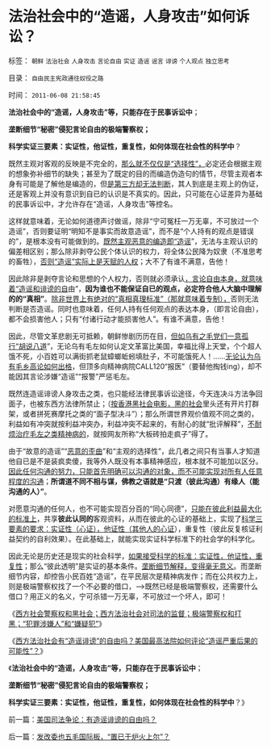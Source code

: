 # 法治社会中的“造谣，人身攻击”如何诉讼？

标签： `朝鲜` `法治社会` `人身攻击` `言论自由` `实证` `造谣` `谣言` `诽谤` `个人观点` `独立思考` 

目录： `自由民主宪政通往奴役之路`

时间： `2011-06-08 21:58:45`

**法治社会中的“造谣，人身攻击”等，只能存在于民事诉讼中**；

**垄断细节“秘密”侵犯言论自由的极端警察权；**

**科学实证三要素：实证性，他证性，重复性，如何体现在社会性的科学中**？

既然主观对客观的反映是不完全的，[那么就不仅仅是“选择性”，](../../../2010/10/10/“创造性伪证”哲学诡辩艺术.md)必定还会根据主观的想象弥补细节的缺失；甚至为了既定的目的而编造伪造句的情节，尽管主观者本身有可能是了解他是编造的，但[是第三方却无法判断](../../../2010/10/10/个人主义心证允许创造性体验：意淫合法！.md)，其人到底是主观上的伪证，还是客观上并没有意识到自已的认识是不真实的。因此，只可能在心证差异为基础的民事诉讼中，才允许存在“造谣，人身攻击”等控名。

这样就意味着，无论如何道德声讨做谣，除非“宁可冤枉一万无辜，不可放过一个造谣”，否则要证明“明知不是事实而故意造谣”，而不是“个人持有的观点是错误的”，是根本没有可能做到的。[既然主观恶意的编造即“造谣](../../../2010/11/30/为什么处罚造谣将制造恐慌？.md)”，无法与主观认识的偏差相区别；那么除非剥夺公民个体认识的权力，将全体公民降为奴隶（不准思考的畜牲），[否则“造谣”实际上是天赋的人权](http://hi.baidu.com/darthchn/blog/item/5a399c2c5539c039349bf7e7.html)；大不了有谁不满意，告他！

因此除非是剥夺言论和思想的个人权力，否则就必须承认[，言论自由本身，就意味着“造谣和诽谤的自](../../../2011/2/18/主张标准答案者将失去发言权.md)由”，**因为谁也不能保证自已的观点，必定符合他人大脑中理解的的“真相”**。[除非世界上有绝对的“真相真理标准”（那就意味着专制），](../../../2011/2/17/等级社会的真理标准就是“等级”本身.md)否则无法判断是否造谣。同时也意味着，任何人持有任何观点的表达本身，（即言论自由），都不会损害他人；只有“付诸行动才能损害他人”。有谁不满意，告他！

因此，尽管文革悲剧无可抵赖，朝鲜惨剧历历在目，[但如乌有之毛党们一意孤行“胡说八道](../../../2009/7/5/历史责任归咎于毛主席是不公正的.md)”，无论乌有毛左如何认定文革富比美国，幸福比得上天堂，个个超人饿不死，小百姓可以满街抓老鼠蟑螂蚯蚓填肚子，不可能饿死人！……[无论认为乌有毛乡高论如何出格](http://darthvad123.wordpress.com/2011/04/09/%E4%B9%8C%E6%9C%89%E4%B9%8B%E4%B9%A1%E6%AF%9B%E5%B7%A6%E5%AE%9E%E9%99%85%E4%B8%8A%E6%98%AF%E4%BA%BA%E7%83%9F%E7%A8%80%E5%B0%91/)，但顶多向精神病院CALL120“报医”（要替他掏钱ing），却不能因其言论涉嫌“造谣”“报警”严惩毛左。

既然连造谣诽谤人身攻击之类，也只能经法律民事诉讼途径，今天连决斗方法争回面子，也被东西方法律所禁止；（[按香港黑社会电影，黑的社会](http://darthvad123.wordpress.com/2011/04/11/%E6%B3%95%E5%88%B6%E7%A4%BE%E4%BC%9A%E5%BF%85%E5%AE%9A%E5%AD%98%E5%9C%A8%E6%9F%90%E7%A7%8D%E7%A8%8B%E5%BA%A6%E7%9A%84%E9%BB%91%E7%A4%BE%E4%BC%9A/)里头还有开片打群架，或者拼死赛摩托之类的“面子型决斗”）；那么所谓世界观价值观不同之类的，利益如有冲突就按利益冲突办，利益冲突不起来的，有耐心的就“批评解释”，[不耐烦治疗毛左之类精神病的](../../../2009/10/7/极左是一种传染性精神病.md)，就按网友所称“大板砖拍走疯子”得了。

由于“故意的造谣”“[恶意的歪曲](../../../2009/5/12/汉语缺乏简明精确定义能力易被恶意曲解.md)”和“主观的选择性”，此几者之间只有当事人才知道他自已是不是装疯卖傻，我等外人既没有本事精神感应，根本就不可能加以区分。[因此任何沟通的努力，只能首先明确可以沟通的对象，而不可能实现对所有人任意程度的沟通](../../../2011/3/5/战争状态冲突在利益沟通的边际.md)；**所谓道不同不相与谋，佛教之语就是“只渡（彼此沟通）有缘人（能沟通的人）”**。

对愿意沟通的任何人，也不可能实现百分百的“同心同德”，[只能在彼此利益最大化的标准上](../../../2011/3/6/利益沟通＝敌我识别.md)，共享**彼此认同的**客观资料，从而在彼此的心证的基础上，实现了[科学三要素的要求：实证性（心证），他证性（其他人的心证](../../../2009/6/18/科学不是理论！科学三要素包含波普尔证伪原则.md)），重复性（彼此反复核证利益契约的自利效果）。在此基础上，就能实现实证科学标准下的社会学的科学化。

因此无论是历史还是现实的社会科学，[如果接受科学的标准：实证性，他证性，重复性](../../../2011/2/16/实体经济学和历史学都是研究人类行为的科学.md)；那么“彼此透明”是实证的基本条件。[垄断细节解释，变得毫无意义](http://hi.baidu.com/darthchn/blog/item/f29c7acf527aad0a92457e96.html)。而垄断细节内容，却控告小民百姓“造谣”，在平民层次是精神病发作；而在公共权力上，则是极端警察权找了一个不必要的借口，——>既然已经是极端警察权，还需要什么借口？用正义的名义，宁可杀错一万无辜，不可放过一个坏人，即可！

《[西方社会警察权和黑社会；西方法治社会对司法的监督；极端警察权和打黑；“犯罪涉嫌人”和“嫌疑犯”](../../../2011/6/8/西方的司法，警察权和黑社会.md)》

《[西方法治社会有“造谣诽谤”的自由吗？美国最高法院如何评论“造谣严重后果的可能性”？](../../../2011/6/8/美国司法争论：有造谣诽谤的自由吗？.md)》

《**法治社会中的“造谣，人身攻击”等，只能存在于民事诉讼中**；

**垄断细节“秘密”侵犯言论自由的极端警察权；**

**科学实证三要素：实证性，他证性，重复性，如何体现在社会性的科学中**？》



前一篇：[美国司法争论：有造谣诽谤的自由吗？](../../../2011/6/8/美国司法争论：有造谣诽谤的自由吗？.md)

后一篇：[发改委也五毛国际板，“置已于炉火上尔”？](../../../2011/6/9/发改委也五毛国际板，“置已于炉火上尔”？.md)